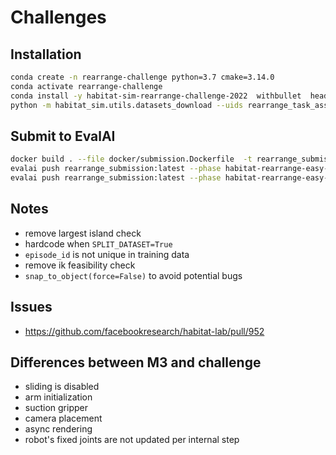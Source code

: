 # Challenges

## Installation

```bash
conda create -n rearrange-challenge python=3.7 cmake=3.14.0
conda activate rearrange-challenge
conda install -y habitat-sim-rearrange-challenge-2022  withbullet  headless -c conda-forge -c aihabitat
python -m habitat_sim.utils.datasets_download --uids rearrange_task_assets
```

## Submit to EvalAI

```bash
docker build . --file docker/submission.Dockerfile  -t rearrange_submission
evalai push rearrange_submission:latest --phase habitat-rearrange-easy-minival-2022-1820 --private
evalai push rearrange_submission:latest --phase habitat-rearrange-easy-test-standard-2022-1820 --private
```

## Notes

- remove largest island check
- hardcode when `SPLIT_DATASET=True`
- `episode_id` is not unique in training data
- remove ik feasibility check
- `snap_to_object(force=False)` to avoid potential bugs

## Issues

- <https://github.com/facebookresearch/habitat-lab/pull/952>

## Differences between M3 and challenge

- sliding is disabled
- arm initialization
- suction gripper
- camera placement
- async rendering
- robot's fixed joints are not updated per internal step
